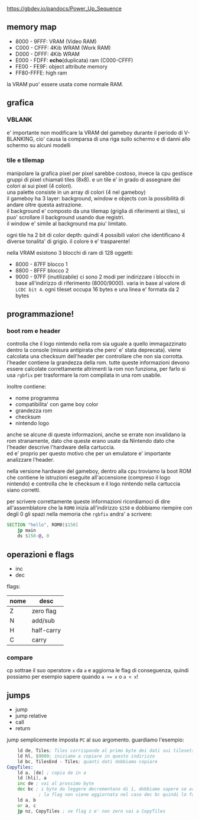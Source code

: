 https://gbdev.io/pandocs/Power_Up_Sequence

## memory map
* 8000 - 9FFF: VRAM (Video RAM)
* C000 - CFFF: 4Kib WRAM (Work RAM)
* D000 - DFFF: 4Kib WRAM
* E000 - FDFF: **echo**(duplicata) ram (C000-CFFF)
* FE00 - FE9F: object attribute memory
* FF80-FFFE: high ram

la VRAM puo' essere usata come normale RAM.

## grafica

### VBLANK
e' importante non modificare la VRAM del gameboy durante il periodo di V-BLANKING, cio' causa la comparsa di una riga sullo schermo e di danni allo schermo su alcuni modelli

### tile e tilemap
manipolare la grafica pixel per pixel sarebbe costoso, invece la cpu gestisce gruppi di pixel chiamati tiles (8x8). e un tile e' in grado di assegnare dei colori ai sui pixel (4 colori).  
una palette consiste in un array di colori (4 nel gameboy)  
il gameboy ha 3 layer: background, window e objects con la possibilità di andare oltre questa astrazione.  
il background e' composto da una tilemap (griglia di riferimenti ai tiles), si puo' scrollare il background usando due registri.  
il window e' simile al background ma piu' limitato.

ogni tile ha 2 bit di color depth: quindi 4 possibili valori che identificano 4 diverse tonalita' di grigio. il colore `0` e' trasparente!

nella VRAM esistono 3 blocchi di ram di 128 oggetti:
* 8000 - 87FF blocco 1
* 8800 - 8FFF blocco 2
* 9000 - 97FF (inutilizabile)
ci sono 2 modi per indirizzare i blocchi in base all'indirizzo di riferimento (8000/9000). varia in base al valore di `LCDC bit 4`.
ogni tileset occupa 16 bytes e una linea e' formata da 2 bytes
## programmazione!
### boot rom e header
controlla che il logo nintendo nella rom sia uguale a quello immagazzinato dentro la console (misura antipirata che pero' e' stata deprecata). viene calcolata una checksum dell'header per controllare che non sia corrotta. 
l'header contiene la grandezza della rom. tutte queste informazioni devono essere calcolate correttamente altrimenti la rom non funziona, per farlo si usa `rgbfix` per trasformare la rom compilata in una rom usabile.

inoltre contiene:
* nome programma
* compatibilita' con game boy color
* grandezza rom
* checksum
* nintendo logo

anche se alcune di queste informazioni, anche se errate non invalidano la rom stranamente, dato che queste erano usate da Nintendo dato che l'header descrive l'hardware della cartuccia.  
ed e' proprio per questo motivo che per un emulatore e' importante analizzare l'header.

nella versione hardware del gameboy, dentro alla cpu troviamo la boot ROM che contiene le istruzioni eseguite all'accensione (compreso il logo nintendo) e controlla che le checksum e il logo nintendo nella cartuccia siano corretti.  

per scrivere correttamente queste informazioni ricordiamoci di dire all'assemblatore che la `ROM0` inizia all'indirizzo `$150` e dobbiamo riempire con degli 0 gli spazi nella memoria che `rgbfix` andra' a scrivere:
```asm
SECTION "hello", ROM0[$150]
	jp main
	ds $150-@, 0
```

## operazioni e flags
* inc
* dec

flags:

| nome | desc       |
| ---- | ---------- |
| Z    | zero flag  |
| N    | add/sub    |
| H    | half-carry |
| C    | carry      |
### compare
cp sottrae il suo operatore `x` da `a` e aggiorna le flag di conseguenza, quindi possiamo per esempio sapere quando `a >= x` o `a < x`!  

## jumps
* jump
* jump relative
* call
* return

jump semplicemente imposta `PC` al suo argomento. guardiamo l'esempio:
```asm
    ld de, Tiles; Tiles corrisponde al primo byte dei dati sui tilesets
    ld hl, $9000; iniziamo a copiare in questo indirizzo
    ld bc, TilesEnd - Tiles; quanti dati dobbiamo copiare
CopyTiles:
    ld a, [de] ; copia de in a
    ld [hli], a 
    inc de ; vai al prossimo byte
    dec bc ; i byte da leggere decrementano di 1, dobbiamo sapere se arriviamo a 0
		    ; la flag non viene aggiornata nel caso dec bc quindi lo facciamo manualmente
    ld a, b 
    or a, c
    jp nz, CopyTiles ; se flag z e' non zero vai a CopyTiles
```
